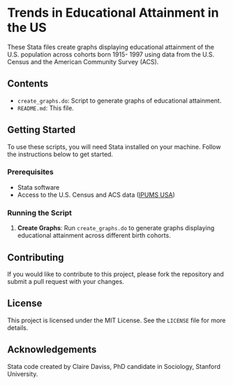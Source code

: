 # Trends in Educational Attainment in the US

These Stata files create graphs displaying educational attainment of the U.S. population across cohorts born 1915- 1997 using data from the U.S. Census and the American Community Survey (ACS).

## Contents

- `create_graphs.do`: Script to generate graphs of educational attainment.
- `README.md`: This file.

## Getting Started

To use these scripts, you will need Stata installed on your machine. Follow the instructions below to get started.

### Prerequisites

- Stata software
- Access to the U.S. Census and ACS data ([IPUMS USA](https://usa.ipums.org/usa/))

### Running the Script

1. **Create Graphs**: Run `create_graphs.do` to generate graphs displaying educational attainment across different birth cohorts.

## Contributing

If you would like to contribute to this project, please fork the repository and submit a pull request with your changes. 

## License

This project is licensed under the MIT License. See the `LICENSE` file for more details.

## Acknowledgements

Stata code created by Claire Daviss, PhD candidate in Sociology, Stanford University.
